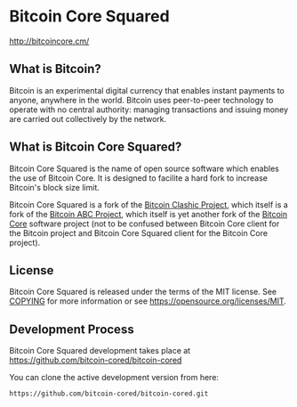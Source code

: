 Bitcoin Core Squared
====================

http://bitcoincore.cm/

What is Bitcoin?
----------------

Bitcoin is an experimental digital currency that enables instant payments to
anyone, anywhere in the world. Bitcoin uses peer-to-peer technology to operate
with no central authority: managing transactions and issuing money are carried
out collectively by the network.

What is Bitcoin Core Squared?
-----------------------------

Bitcoin Core Squared is the name of open source software which enables the use of Bitcoin Core.
It is designed to facilite a hard fork to increase Bitcoin's block size limit.

Bitcoin Core Squared is a fork of the [Bitcoin Clashic Project](http://bitcoinclashic.org),
which itself is a fork of the [Bitcoin ABC Project](https://bitcoinabc.org),
which itself is yet another fork of the [Bitcoin Core](https://bitcoincore.org) software project
(not to be confused between Bitcoin Core client for the Bitcoin project and Bitcoin Core Squared
client for the Bitcoin Core project).

License
-------

Bitcoin Core Squared is released under the terms of the MIT license. See [COPYING](COPYING) 
for more information or see https://opensource.org/licenses/MIT.

Development Process
-------------------

Bitcoin Core Squared development takes place at https://github.com/bitcoin-cored/bitcoin-cored

You can clone the active development version from here:

    https://github.com/bitcoin-cored/bitcoin-cored.git
